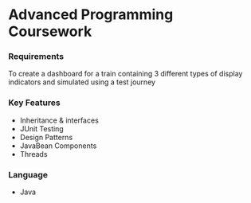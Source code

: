 # Advanced Programming Coursework

### Requirements
To create a dashboard for a train containing 3 different types of display indicators and simulated using a test journey

### Key Features
* Inheritance & interfaces
* JUnit Testing
* Design Patterns
* JavaBean Components
* Threads

### Language
* Java
